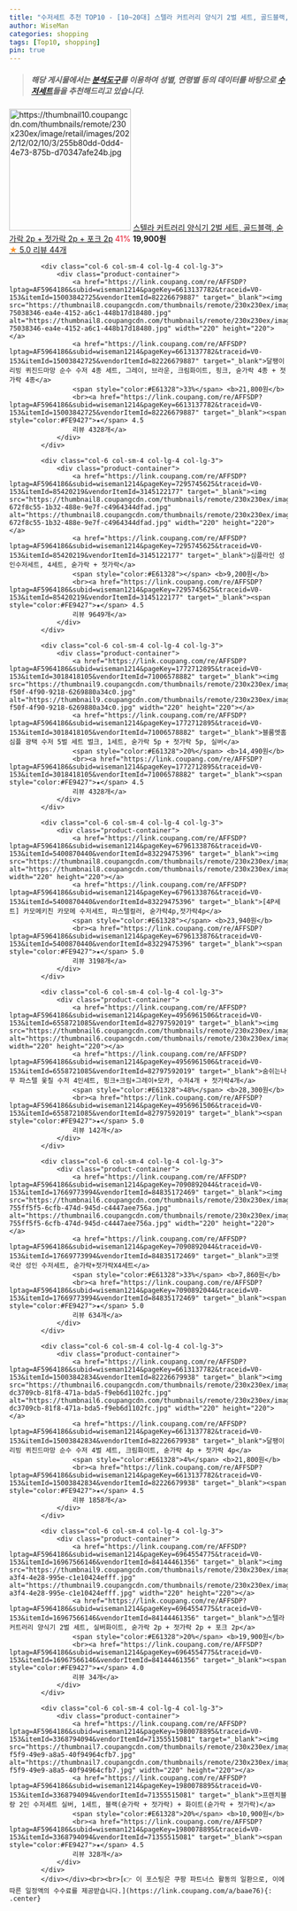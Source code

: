 ```yaml
---
title: "수저세트 추천 TOP10 - [10~20대] 스텔라 커트러리 양식기 2벌 세트, 골드블랙, 숟가락 2p + 젓가락 2p + 포크 2p"
author: WiseMan
categories: shopping
tags: [Top10, shopping]
pin: true
---
```


> ##### 해당 게시물에서는 [**분석도구**](https://itemscout.io/)를 이용하여 **성별**, **연령별** 등의 데이터를 바탕으로 [**수저세트**](https://link.coupang.com/a/baae76)들을 추천해드리고 있습니다.
<div class="container"><div class="row">
            <div class="col-6 col-sm-4 col-lg-4 col-lg-3">
                <div class="product-container">
                    <a href="https://link.coupang.com/re/AFFSDP?lptag=AF5964186&subid=wiseman1214&pageKey=6964554775&traceid=V0-153&itemId=16967566134&vendorItemId=84144461333" target="_blank"><img src="https://thumbnail10.coupangcdn.com/thumbnails/remote/230x230ex/image/retail/images/2022/12/02/10/3/255b80dd-0dd4-4e73-875b-d70347afe24b.jpg" alt="https://thumbnail10.coupangcdn.com/thumbnails/remote/230x230ex/image/retail/images/2022/12/02/10/3/255b80dd-0dd4-4e73-875b-d70347afe24b.jpg" width="220" height="220"></a>
                    <a href="https://link.coupang.com/re/AFFSDP?lptag=AF5964186&subid=wiseman1214&pageKey=6964554775&traceid=V0-153&itemId=16967566134&vendorItemId=84144461333" target="_blank">스텔라 커트러리 양식기 2벌 세트, 골드블랙, 숟가락 2p + 젓가락 2p + 포크 2p</a>
                    <span style="color:#E61328">41%</span> <b>19,900원</b>
                    <br><a href="https://link.coupang.com/re/AFFSDP?lptag=AF5964186&subid=wiseman1214&pageKey=6964554775&traceid=V0-153&itemId=16967566134&vendorItemId=84144461333" target="_blank"><span style="color:#FE9427">★</span> 5.0
                    리뷰 44개</a>
                </div>
            </div>
            
            <div class="col-6 col-sm-4 col-lg-4 col-lg-3">
                <div class="product-container">
                    <a href="https://link.coupang.com/re/AFFSDP?lptag=AF5964186&subid=wiseman1214&pageKey=6613137782&traceid=V0-153&itemId=15003842725&vendorItemId=82226679887" target="_blank"><img src="https://thumbnail8.coupangcdn.com/thumbnails/remote/230x230ex/image/retail/images/4280425651389104-75038346-ea4e-4152-a6c1-448b17d18480.jpg" alt="https://thumbnail8.coupangcdn.com/thumbnails/remote/230x230ex/image/retail/images/4280425651389104-75038346-ea4e-4152-a6c1-448b17d18480.jpg" width="220" height="220"></a>
                    <a href="https://link.coupang.com/re/AFFSDP?lptag=AF5964186&subid=wiseman1214&pageKey=6613137782&traceid=V0-153&itemId=15003842725&vendorItemId=82226679887" target="_blank">달팽이리빙 퀴진드마망 순수 수저 4종 세트, 그레이, 브라운, 크림화이트, 핑크, 숟가락 4종 + 젓가락 4종</a>
                    <span style="color:#E61328">33%</span> <b>21,800원</b>
                    <br><a href="https://link.coupang.com/re/AFFSDP?lptag=AF5964186&subid=wiseman1214&pageKey=6613137782&traceid=V0-153&itemId=15003842725&vendorItemId=82226679887" target="_blank"><span style="color:#FE9427">★</span> 4.5
                    리뷰 4328개</a>
                </div>
            </div>
            
            <div class="col-6 col-sm-4 col-lg-4 col-lg-3">
                <div class="product-container">
                    <a href="https://link.coupang.com/re/AFFSDP?lptag=AF5964186&subid=wiseman1214&pageKey=7295745625&traceid=V0-153&itemId=85420219&vendorItemId=3145122177" target="_blank"><img src="https://thumbnail8.coupangcdn.com/thumbnails/remote/230x230ex/image/retail/images/342625273164496-672f8c55-1b32-488e-9e7f-c4964344dfad.jpg" alt="https://thumbnail8.coupangcdn.com/thumbnails/remote/230x230ex/image/retail/images/342625273164496-672f8c55-1b32-488e-9e7f-c4964344dfad.jpg" width="220" height="220"></a>
                    <a href="https://link.coupang.com/re/AFFSDP?lptag=AF5964186&subid=wiseman1214&pageKey=7295745625&traceid=V0-153&itemId=85420219&vendorItemId=3145122177" target="_blank">심플라인 성인수저세트, 4세트, 숟가락 + 젓가락</a>
                    <span style="color:#E61328"></span> <b>9,200원</b>
                    <br><a href="https://link.coupang.com/re/AFFSDP?lptag=AF5964186&subid=wiseman1214&pageKey=7295745625&traceid=V0-153&itemId=85420219&vendorItemId=3145122177" target="_blank"><span style="color:#FE9427">★</span> 4.5
                    리뷰 9649개</a>
                </div>
            </div>
            
            <div class="col-6 col-sm-4 col-lg-4 col-lg-3">
                <div class="product-container">
                    <a href="https://link.coupang.com/re/AFFSDP?lptag=AF5964186&subid=wiseman1214&pageKey=1772712895&traceid=V0-153&itemId=3018418105&vendorItemId=71006578882" target="_blank"><img src="https://thumbnail9.coupangcdn.com/thumbnails/remote/230x230ex/image/retail/images/2020/07/01/18/2/f4916e22-f50f-4f90-9218-6269880a34c0.jpg" alt="https://thumbnail9.coupangcdn.com/thumbnails/remote/230x230ex/image/retail/images/2020/07/01/18/2/f4916e22-f50f-4f90-9218-6269880a34c0.jpg" width="220" height="220"></a>
                    <a href="https://link.coupang.com/re/AFFSDP?lptag=AF5964186&subid=wiseman1214&pageKey=1772712895&traceid=V0-153&itemId=3018418105&vendorItemId=71006578882" target="_blank">블룸엣홈 심플 광택 수저 5벌 세트 벌크, 1세트, 숟가락 5p + 젓가락 5p, 실버</a>
                    <span style="color:#E61328">20%</span> <b>14,490원</b>
                    <br><a href="https://link.coupang.com/re/AFFSDP?lptag=AF5964186&subid=wiseman1214&pageKey=1772712895&traceid=V0-153&itemId=3018418105&vendorItemId=71006578882" target="_blank"><span style="color:#FE9427">★</span> 4.5
                    리뷰 4328개</a>
                </div>
            </div>
            
            <div class="col-6 col-sm-4 col-lg-4 col-lg-3">
                <div class="product-container">
                    <a href="https://link.coupang.com/re/AFFSDP?lptag=AF5964186&subid=wiseman1214&pageKey=6796133876&traceid=V0-153&itemId=5400870440&vendorItemId=83229475396" target="_blank"><img src="https://thumbnail8.coupangcdn.com/thumbnails/remote/230x230ex/image/vendor_inventory/4609/7c569b9a2a54e296bc7b66d6f999bae5aa66b5836a636c4cfbc8c157fc0a.jpg" alt="https://thumbnail8.coupangcdn.com/thumbnails/remote/230x230ex/image/vendor_inventory/4609/7c569b9a2a54e296bc7b66d6f999bae5aa66b5836a636c4cfbc8c157fc0a.jpg" width="220" height="220"></a>
                    <a href="https://link.coupang.com/re/AFFSDP?lptag=AF5964186&subid=wiseman1214&pageKey=6796133876&traceid=V0-153&itemId=5400870440&vendorItemId=83229475396" target="_blank">[4P세트] 카모메키친 카모메 수저세트, 파스텔컬러, 숟가락4p,젓가락4p</a>
                    <span style="color:#E61328"></span> <b>23,940원</b>
                    <br><a href="https://link.coupang.com/re/AFFSDP?lptag=AF5964186&subid=wiseman1214&pageKey=6796133876&traceid=V0-153&itemId=5400870440&vendorItemId=83229475396" target="_blank"><span style="color:#FE9427">★</span> 5.0
                    리뷰 3198개</a>
                </div>
            </div>
            
            <div class="col-6 col-sm-4 col-lg-4 col-lg-3">
                <div class="product-container">
                    <a href="https://link.coupang.com/re/AFFSDP?lptag=AF5964186&subid=wiseman1214&pageKey=4956961506&traceid=V0-153&itemId=6558721085&vendorItemId=82797592019" target="_blank"><img src="https://thumbnail6.coupangcdn.com/thumbnails/remote/230x230ex/image/vendor_inventory/b20e/27738737f70c0e6419d520b6f29ea52552b577ef97624bb8493151765419.jpg" alt="https://thumbnail6.coupangcdn.com/thumbnails/remote/230x230ex/image/vendor_inventory/b20e/27738737f70c0e6419d520b6f29ea52552b577ef97624bb8493151765419.jpg" width="220" height="220"></a>
                    <a href="https://link.coupang.com/re/AFFSDP?lptag=AF5964186&subid=wiseman1214&pageKey=4956961506&traceid=V0-153&itemId=6558721085&vendorItemId=82797592019" target="_blank">숨쉬는나무 파스텔 옻칠 수저 4인세트, 핑크+크림+그레이+모카, 수저4개 + 젓가락4개</a>
                    <span style="color:#E61328">48%</span> <b>28,300원</b>
                    <br><a href="https://link.coupang.com/re/AFFSDP?lptag=AF5964186&subid=wiseman1214&pageKey=4956961506&traceid=V0-153&itemId=6558721085&vendorItemId=82797592019" target="_blank"><span style="color:#FE9427">★</span> 5.0
                    리뷰 142개</a>
                </div>
            </div>
            
            <div class="col-6 col-sm-4 col-lg-4 col-lg-3">
                <div class="product-container">
                    <a href="https://link.coupang.com/re/AFFSDP?lptag=AF5964186&subid=wiseman1214&pageKey=7090892044&traceid=V0-153&itemId=17669773994&vendorItemId=84835172469" target="_blank"><img src="https://thumbnail6.coupangcdn.com/thumbnails/remote/230x230ex/image/retail/images/2849801298651340-755ff5f5-6cfb-474d-945d-c4447aee756a.jpg" alt="https://thumbnail6.coupangcdn.com/thumbnails/remote/230x230ex/image/retail/images/2849801298651340-755ff5f5-6cfb-474d-945d-c4447aee756a.jpg" width="220" height="220"></a>
                    <a href="https://link.coupang.com/re/AFFSDP?lptag=AF5964186&subid=wiseman1214&pageKey=7090892044&traceid=V0-153&itemId=17669773994&vendorItemId=84835172469" target="_blank">코멧 국산 성인 수저세트, 숟가락+젓가락X4세트</a>
                    <span style="color:#E61328">33%</span> <b>7,860원</b>
                    <br><a href="https://link.coupang.com/re/AFFSDP?lptag=AF5964186&subid=wiseman1214&pageKey=7090892044&traceid=V0-153&itemId=17669773994&vendorItemId=84835172469" target="_blank"><span style="color:#FE9427">★</span> 5.0
                    리뷰 634개</a>
                </div>
            </div>
            
            <div class="col-6 col-sm-4 col-lg-4 col-lg-3">
                <div class="product-container">
                    <a href="https://link.coupang.com/re/AFFSDP?lptag=AF5964186&subid=wiseman1214&pageKey=6613137782&traceid=V0-153&itemId=15003842834&vendorItemId=82226679938" target="_blank"><img src="https://thumbnail6.coupangcdn.com/thumbnails/remote/230x230ex/image/retail/images/1750192095404963-dc3709cb-81f8-471a-bda5-f9eb6d1102fc.jpg" alt="https://thumbnail6.coupangcdn.com/thumbnails/remote/230x230ex/image/retail/images/1750192095404963-dc3709cb-81f8-471a-bda5-f9eb6d1102fc.jpg" width="220" height="220"></a>
                    <a href="https://link.coupang.com/re/AFFSDP?lptag=AF5964186&subid=wiseman1214&pageKey=6613137782&traceid=V0-153&itemId=15003842834&vendorItemId=82226679938" target="_blank">달팽이리빙 퀴진드마망 순수 수저 4벌 세트, 크림화이트, 숟가락 4p + 젓가락 4p</a>
                    <span style="color:#E61328">4%</span> <b>21,800원</b>
                    <br><a href="https://link.coupang.com/re/AFFSDP?lptag=AF5964186&subid=wiseman1214&pageKey=6613137782&traceid=V0-153&itemId=15003842834&vendorItemId=82226679938" target="_blank"><span style="color:#FE9427">★</span> 4.5
                    리뷰 1858개</a>
                </div>
            </div>
            
            <div class="col-6 col-sm-4 col-lg-4 col-lg-3">
                <div class="product-container">
                    <a href="https://link.coupang.com/re/AFFSDP?lptag=AF5964186&subid=wiseman1214&pageKey=6964554775&traceid=V0-153&itemId=16967566146&vendorItemId=84144461356" target="_blank"><img src="https://thumbnail9.coupangcdn.com/thumbnails/remote/230x230ex/image/retail/images/2022/12/02/10/7/73782a23-a3f4-4e28-995e-c1e10424efff.jpg" alt="https://thumbnail9.coupangcdn.com/thumbnails/remote/230x230ex/image/retail/images/2022/12/02/10/7/73782a23-a3f4-4e28-995e-c1e10424efff.jpg" width="220" height="220"></a>
                    <a href="https://link.coupang.com/re/AFFSDP?lptag=AF5964186&subid=wiseman1214&pageKey=6964554775&traceid=V0-153&itemId=16967566146&vendorItemId=84144461356" target="_blank">스텔라 커트러리 양식기 2벌 세트, 실버화이트, 숟가락 2p + 젓가락 2p + 포크 2p</a>
                    <span style="color:#E61328">20%</span> <b>19,900원</b>
                    <br><a href="https://link.coupang.com/re/AFFSDP?lptag=AF5964186&subid=wiseman1214&pageKey=6964554775&traceid=V0-153&itemId=16967566146&vendorItemId=84144461356" target="_blank"><span style="color:#FE9427">★</span> 4.0
                    리뷰 34개</a>
                </div>
            </div>
            
            <div class="col-6 col-sm-4 col-lg-4 col-lg-3">
                <div class="product-container">
                    <a href="https://link.coupang.com/re/AFFSDP?lptag=AF5964186&subid=wiseman1214&pageKey=1980078895&traceid=V0-153&itemId=3368794094&vendorItemId=71355515081" target="_blank"><img src="https://thumbnail7.coupangcdn.com/thumbnails/remote/230x230ex/image/retail/images/2020/08/14/14/5/2b9540e0-f5f9-49e9-a8a5-40f94964cfb7.jpg" alt="https://thumbnail7.coupangcdn.com/thumbnails/remote/230x230ex/image/retail/images/2020/08/14/14/5/2b9540e0-f5f9-49e9-a8a5-40f94964cfb7.jpg" width="220" height="220"></a>
                    <a href="https://link.coupang.com/re/AFFSDP?lptag=AF5964186&subid=wiseman1214&pageKey=1980078895&traceid=V0-153&itemId=3368794094&vendorItemId=71355515081" target="_blank">프렌치블랑 2인 수저세트 실버, 1세트, 블랙(숟가락 + 젓가락) + 화이트(숟가락 + 젓가락)</a>
                    <span style="color:#E61328">20%</span> <b>10,900원</b>
                    <br><a href="https://link.coupang.com/re/AFFSDP?lptag=AF5964186&subid=wiseman1214&pageKey=1980078895&traceid=V0-153&itemId=3368794094&vendorItemId=71355515081" target="_blank"><span style="color:#FE9427">★</span> 4.5
                    리뷰 328개</a>
                </div>
            </div>
            </div></div><br><br>[👉 이 포스팅은 쿠팡 파트너스 활동의 일환으로, 이에 따른 일정액의 수수료를 제공받습니다.](https://link.coupang.com/a/baae76){: .center}